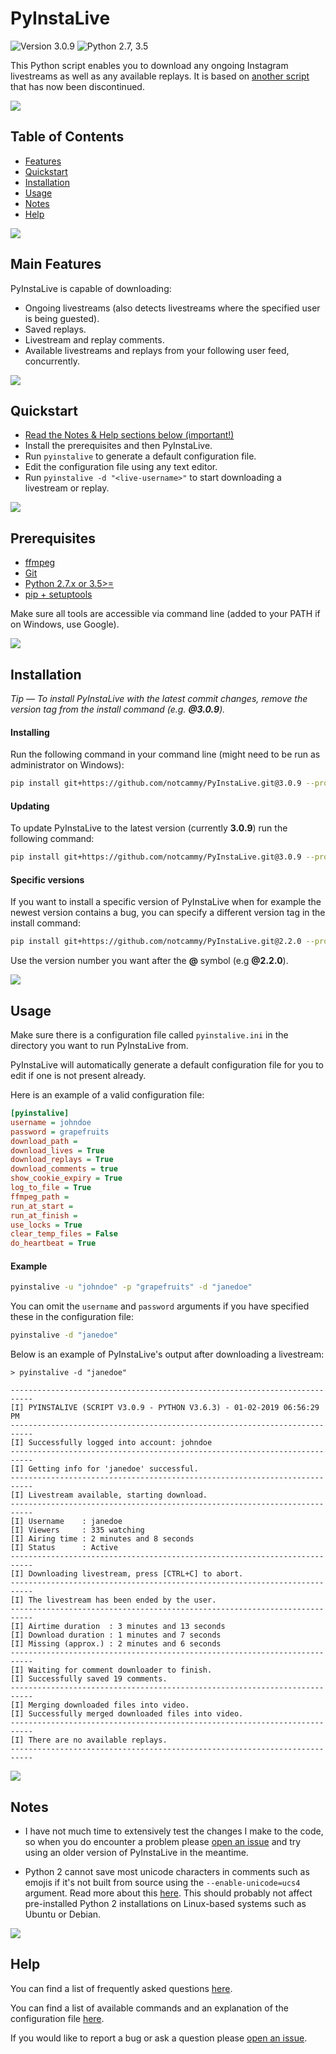 # PyInstaLive
![Version 3.0.9](https://img.shields.io/badge/Version-3.0.9-orange.svg)
![Python 2.7, 3.5](https://img.shields.io/badge/Python-2.7%2C%203.5%2B-3776ab.svg)

This Python script enables you to download any ongoing Instagram livestreams as well as any available replays. It is based on [another script](https://github.com/taengstagram/instagram-livestream-downloader) that has now been discontinued.

![](https://raw.githubusercontent.com/notcammy/PyInstaLive/5907fc866446d5f426389a5198560075848d770e/.github/spacer.png)


## Table of Contents
- [Features](https://github.com/notcammy/PyInstaLive#features)
- [Quickstart](https://github.com/notcammy/PyInstaLive#quickstart)
- [Installation](https://github.com/notcammy/PyInstaLive#installation)
- [Usage](https://github.com/notcammy/PyInstaLive#usage)
- [Notes](https://github.com/notcammy/PyInstaLive#notes)
- [Help](https://github.com/notcammy/PyInstaLive#help)

![](https://raw.githubusercontent.com/notcammy/PyInstaLive/5907fc866446d5f426389a5198560075848d770e/.github/spacer.png)

## Main Features

PyInstaLive is capable of downloading:
- Ongoing livestreams (also detects livestreams where the specified user is being guested).
- Saved replays.
- Livestream and replay comments.
- Available livestreams and replays from your following user feed, concurrently.

![](https://raw.githubusercontent.com/notcammy/PyInstaLive/5907fc866446d5f426389a5198560075848d770e/.github/spacer.png)

## Quickstart

- [Read the Notes & Help sections below (important!)](https://github.com/notcammy/PyInstaLive#notes)
- Install the prerequisites and then PyInstaLive.
- Run `pyinstalive` to generate a default configuration file.
- Edit the configuration file using any text editor.
- Run `pyinstalive -d "<live-username>"` to start downloading a livestream or replay.

![](https://raw.githubusercontent.com/notcammy/PyInstaLive/5907fc866446d5f426389a5198560075848d770e/.github/spacer.png)

## Prerequisites

- [ffmpeg](https://ffmpeg.org/download.html)
- [Git](https://git-scm.com/downloads)
- [Python 2.7.x or 3.5>=](https://www.python.org/downloads/)
- [pip + setuptools](https://pip.pypa.io/en/stable/installing/)

Make sure all tools are accessible via command line (added to your PATH if on Windows, use Google).

![](https://raw.githubusercontent.com/notcammy/PyInstaLive/5907fc866446d5f426389a5198560075848d770e/.github/spacer.png)

## Installation

*Tip — To install PyInstaLive with the latest commit changes, remove the version tag from the install command (e.g. **@3.0.9**).*

#### Installing

Run the following command in your command line (might need to be run as administrator on Windows):
```bash
pip install git+https://github.com/notcammy/PyInstaLive.git@3.0.9 --process-dependency-links
```

#### Updating

To update PyInstaLive to the latest version (currently **3.0.9**) run the following command:

```bash
pip install git+https://github.com/notcammy/PyInstaLive.git@3.0.9 --process-dependency-links --upgrade
```

#### Specific versions

If you want to install a specific version of PyInstaLive when for example the newest version contains a bug, you can specify a different version tag in the install command:

```bash
pip install git+https://github.com/notcammy/PyInstaLive.git@2.2.0 --process-dependency-links
```

Use the version number you want after the **@** symbol (e.g **@2.2.0**).

![](https://raw.githubusercontent.com/notcammy/PyInstaLive/5907fc866446d5f426389a5198560075848d770e/.github/spacer.png)

## Usage

Make sure there is a configuration file called ``pyinstalive.ini`` in the directory you want to run PyInstaLive from.

PyInstaLive will automatically generate a default configuration file for you to edit if one is not present already.

Here is an example of a valid configuration file:
```ini
[pyinstalive]
username = johndoe
password = grapefruits
download_path = 
download_lives = True
download_replays = True
download_comments = true
show_cookie_expiry = True
log_to_file = True
ffmpeg_path = 
run_at_start =
run_at_finish =
use_locks = True
clear_temp_files = False
do_heartbeat = True
```

#### Example

```bash
pyinstalive -u "johndoe" -p "grapefruits" -d "janedoe"
```
You can omit the `username` and `password` arguments if you have specified these in the configuration file:
```bash
pyinstalive -d "janedoe"
```

Below is an example of PyInstaLive's output after downloading a livestream:

```
> pyinstalive -d "janedoe"

---------------------------------------------------------------------------
[I] PYINSTALIVE (SCRIPT V3.0.9 - PYTHON V3.6.3) - 01-02-2019 06:56:29 PM
---------------------------------------------------------------------------
[I] Successfully logged into account: johndoe
---------------------------------------------------------------------------
[I] Getting info for 'janedoe' successful.
---------------------------------------------------------------------------
[I] Livestream available, starting download.
---------------------------------------------------------------------------
[I] Username    : janedoe
[I] Viewers     : 335 watching
[I] Airing time : 2 minutes and 8 seconds
[I] Status      : Active
---------------------------------------------------------------------------
[I] Downloading livestream, press [CTRL+C] to abort.
---------------------------------------------------------------------------
[I] The livestream has been ended by the user.
---------------------------------------------------------------------------
[I] Airtime duration  : 3 minutes and 13 seconds
[I] Download duration : 1 minutes and 7 seconds
[I] Missing (approx.) : 2 minutes and 6 seconds
---------------------------------------------------------------------------
[I] Waiting for comment downloader to finish.
[I] Successfully saved 19 comments.
---------------------------------------------------------------------------
[I] Merging downloaded files into video.
[I] Successfully merged downloaded files into video.
---------------------------------------------------------------------------
[I] There are no available replays.
---------------------------------------------------------------------------
```

![](https://raw.githubusercontent.com/notcammy/PyInstaLive/5907fc866446d5f426389a5198560075848d770e/.github/spacer.png)

## Notes
- I have not much time to extensively test the changes I make to the code, so when you do encounter a problem please [open an issue](https://github.com/notcammy/PyInstaLive/issues/new) and try using an older version of PyInstaLive in the meantime.

- Python 2 cannot save most unicode characters in comments such as emojis if it's not built from source using the `--enable-unicode=ucs4` argument. Read more about this [here](https://emoji-unicode.readthedocs.io/en/latest/python2.html). This should probably not affect pre-installed Python 2 installations on Linux-based systems such as Ubuntu or Debian.

![](https://raw.githubusercontent.com/notcammy/PyInstaLive/5907fc866446d5f426389a5198560075848d770e/.github/spacer.png)


## Help
You can find a list of frequently asked questions [here](https://github.com/notcammy/PyInstaLive/blob/master/FAQ.md).

You can find a list of available commands and an explanation of the configuration file [here](https://github.com/notcammy/PyInstaLive/blob/master/MOREHELP.md).

If you would like to report a bug or ask a question please [open an issue](https://github.com/notcammy/PyInstaLive/issues/new).
